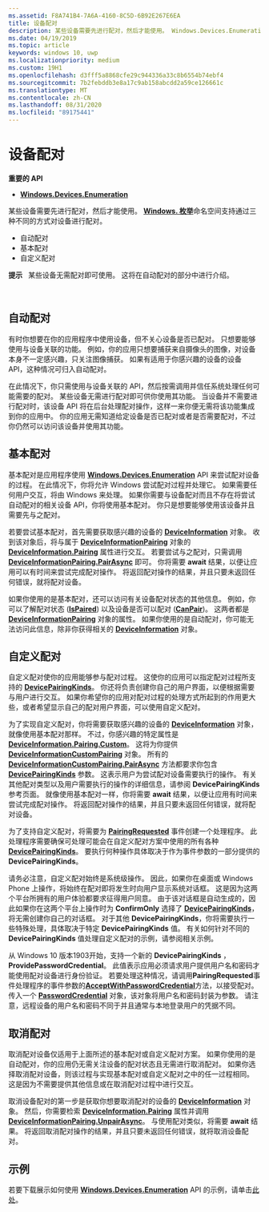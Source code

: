 ```yaml
---
ms.assetid: F8A741B4-7A6A-4160-8C5D-6B92E267E6EA
title: 设备配对
description: 某些设备需要先进行配对，然后才能使用。 Windows.Devices.Enumeration 命名空间支持使用三种不同的方式为设备配对。
ms.date: 04/19/2019
ms.topic: article
keywords: windows 10, uwp
ms.localizationpriority: medium
ms.custom: 19H1
ms.openlocfilehash: d3fff5a8868cfe29c944336a33c8b6554b74ebf4
ms.sourcegitcommit: 7b2febddb3e8a17c9ab158abcdd2a59ce126661c
ms.translationtype: MT
ms.contentlocale: zh-CN
ms.lasthandoff: 08/31/2020
ms.locfileid: "89175441"
---
```

# <a name="pair-devices"></a>设备配对



**重要的 API**

- [**Windows.Devices.Enumeration**](/uwp/api/Windows.Devices.Enumeration)

某些设备需要先进行配对，然后才能使用。 [**Windows. 枚举**](/uwp/api/Windows.Devices.Enumeration)命名空间支持通过三种不同的方式对设备进行配对。

-   自动配对
-   基本配对
-   自定义配对

**提示**   某些设备无需配对即可使用。 这将在自动配对的部分中进行介绍。

 

## <a name="automatic-pairing"></a>自动配对


有时你想要在你的应用程序中使用设备，但不关心设备是否已配对。 只想要能够使用与设备关联的功能。 例如，你的应用只想要捕获来自摄像头的图像，对设备本身不一定感兴趣，只关注图像捕获。 如果有适用于你感兴趣的设备的设备 API，这种情况可归入自动配对。

在此情况下，你只需使用与设备关联的 API，然后按需调用并信任系统处理任何可能需要的配对。 某些设备无需进行配对即可供你使用其功能。 当设备并不需要进行配对时，该设备 API 将在后台处理配对操作，这样一来你便无需将该功能集成到你的应用中。 你的应用无需知道给定设备是否已配对或者是否需要配对，不过你仍然可以访问该设备并使用其功能。

## <a name="basic-pairing"></a>基本配对


基本配对是应用程序使用 [**Windows.Devices.Enumeration**](/uwp/api/Windows.Devices.Enumeration) API 来尝试配对设备的过程。 在此情况下，你将允许 Windows 尝试配对过程并处理它。 如果需要任何用户交互，将由 Windows 来处理。 如果你需要与设备配对而且不存在将尝试自动配对的相关设备 API，你将使用基本配对。 你只是想要能够使用该设备并且需要先与之配对。

若要尝试基本配对，首先需要获取感兴趣的设备的 [**DeviceInformation**](/uwp/api/Windows.Devices.Enumeration.DeviceInformation) 对象。 收到该对象后，将与属于 [**DeviceInformationPairing**](/uwp/api/windows.devices.enumeration.deviceinformation.pairing) 对象的 [**DeviceInformation.Pairing**](/uwp/api/windows.devices.enumeration.deviceinformation.pairing) 属性进行交互。 若要尝试与之配对，只需调用 [**DeviceInformationPairing.PairAsync**](/uwp/api/windows.devices.enumeration.deviceinformationpairing.pairasync) 即可。 你将需要 **await** 结果，以便让应用可以有时间来尝试完成配对操作。 将返回配对操作的结果，并且只要未返回任何错误，就将配对设备。

如果你使用的是基本配对，还可以访问有关设备配对状态的其他信息。 例如，你可以了解配对状态 ([**IsPaired**](/uwp/api/Windows.Devices.Enumeration.DeviceInformationPairing.IsPaired)) 以及设备是否可以配对 ([**CanPair**](/uwp/api/Windows.Devices.Enumeration.DeviceInformationPairing.CanPair))。 这两者都是 [**DeviceInformationPairing**](/uwp/api/windows.devices.enumeration.deviceinformation.pairing) 对象的属性。 如果你使用的是自动配对，你可能无法访问此信息，除非你获得相关的 [**DeviceInformation**](/uwp/api/Windows.Devices.Enumeration.DeviceInformation) 对象。

## <a name="custom-pairing"></a>自定义配对


自定义配对使你的应用能够参与配对过程。 这使你的应用可以指定配对过程所支持的 [**DevicePairingKinds**](/uwp/api/Windows.Devices.Enumeration.DevicePairingKinds)。 你还将负责创建你自己的用户界面，以便根据需要与用户进行交互。 如果你希望你的应用对配对过程的处理方式所起到的作用更大些，或者希望显示自己的配对用户界面，可以使用自定义配对。

为了实现自定义配对，你将需要获取感兴趣的设备的 [**DeviceInformation**](/uwp/api/Windows.Devices.Enumeration.DeviceInformation) 对象，就像使用基本配对那样。 不过，你感兴趣的特定属性是 [**DeviceInformation.Pairing.Custom**](/uwp/api/windows.devices.enumeration.deviceinformationpairing.custom)。 这将为你提供 [**DeviceInformationCustomPairing**](/uwp/api/windows.devices.enumeration.deviceinformationcustompairing) 对象。 所有的 [**DeviceInformationCustomPairing.PairAsync**](/uwp/api/windows.devices.enumeration.deviceinformationcustompairing.pairasync) 方法都要求你包含 [**DevicePairingKinds**](/uwp/api/Windows.Devices.Enumeration.DevicePairingKinds) 参数。 这表示用户为尝试配对设备需要执行的操作。 有关其他配对类型以及用户需要执行的操作的详细信息，请参阅 **DevicePairingKinds** 参考页面。 就像使用基本配对一样，你将需要 **await** 结果，以便让应用有时间来尝试完成配对操作。 将返回配对操作的结果，并且只要未返回任何错误，就将配对设备。

为了支持自定义配对，将需要为 [**PairingRequested**](/uwp/api/windows.devices.enumeration.deviceinformationcustompairing.pairingrequested) 事件创建一个处理程序。 此处理程序需要确保可处理可能会在自定义配对方案中使用的所有各种 [**DevicePairingKinds**](/uwp/api/Windows.Devices.Enumeration.DevicePairingKinds)。 要执行何种操作具体取决于作为事件参数的一部分提供的 **DevicePairingKinds**。

请务必注意，自定义配对始终是系统级操作。 因此，如果你在桌面或 Windows Phone 上操作，将始终在配对即将发生时向用户显示系统对话框。 这是因为这两个平台所拥有的用户体验都要求征得用户同意。 由于该对话框是自动生成的，因此如果你在这两个平台上操作时为 **ConfirmOnly** 选择了 [**DevicePairingKinds**](/uwp/api/Windows.Devices.Enumeration.DevicePairingKinds)，将无需创建你自己的对话框。 对于其他 **DevicePairingKinds**，你将需要执行一些特殊处理，具体取决于特定 **DevicePairingKinds** 值。 有关如何针对不同的 **DevicePairingKinds** 值处理自定义配对的示例，请参阅相关示例。

从 Windows 10 版本1903开始，支持一个新的 **DevicePairingKinds** ， **ProvidePasswordCredential**。 此值表示应用必须请求用户提供用户名和密码才能使用配对设备进行身份验证。 若要处理这种情况，请调用**PairingRequested**事件处理程序的事件参数的[**AcceptWithPasswordCredential**](/uwp/api/windows.devices.enumeration.devicepairingrequestedeventargs.acceptwithpasswordcredential?branch=release-19h1#Windows_Devices_Enumeration_DevicePairingRequestedEventArgs_AcceptWithPasswordCredential_Windows_Security_Credentials_PasswordCredential_)方法，以接受配对。 传入一个 [**PasswordCredential**](/uwp/api/windows.security.credentials.passwordcredential) 对象，该对象将用户名和密码封装为参数。 请注意，远程设备的用户名和密码不同于并且通常与本地登录用户的凭据不同。

## <a name="unpairing"></a>取消配对


取消配对设备仅适用于上面所述的基本配对或自定义配对方案。 如果你使用的是自动配对，你的应用仍无需关注设备的配对状态且无需进行取消配对。 如果你选择取消配对设备，则该过程与实现基本配对或自定义配对之中的任一过程相同。 这是因为不需要提供其他信息或在取消配对过程中进行交互。

取消设备配对的第一步是获取你想要取消配对的设备的 [**DeviceInformation**](/uwp/api/Windows.Devices.Enumeration.DeviceInformation) 对象。 然后，你需要检索 [**DeviceInformation.Pairing**](/uwp/api/windows.devices.enumeration.deviceinformation.pairing) 属性并调用 [**DeviceInformationPairing.UnpairAsync**](/uwp/api/windows.devices.enumeration.deviceinformationpairing.unpairasync)。 与使用配对类似，将需要 **await** 结果。 将返回取消配对操作的结果，并且只要未返回任何错误，就将取消设备配对。

## <a name="sample"></a>示例


若要下载展示如何使用 [**Windows.Devices.Enumeration**](/uwp/api/Windows.Devices.Enumeration) API 的示例，请单击[此处](https://github.com/Microsoft/Windows-universal-samples/tree/master/Samples/DeviceEnumerationAndPairing)。

 

 
